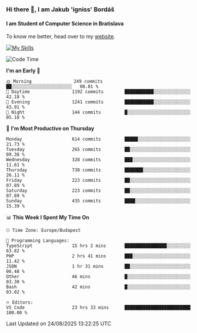 ### Hi there 👋, I am Jakub 'igniss' Bordáš

#### I am Student of Computer Science in Bratislava
To know me better, head over to my [website](https://bordas.sk).

[![My Skills](https://skillicons.dev/icons?i=js,typescript,html,css,figma,svelte,vue,next,postgresql,nest,express,nodejs)](https://bordas.sk)


<!--START_SECTION:waka-->
![Code Time](http://img.shields.io/badge/Code%20Time-2%2C062%20hrs%2059%20mins-blue)

**I'm an Early 🐤** 

```text
🌞 Morning                249 commits         ██░░░░░░░░░░░░░░░░░░░░░░░   08.81 % 
🌆 Daytime                1192 commits        ███████████░░░░░░░░░░░░░░   42.18 % 
🌃 Evening                1241 commits        ███████████░░░░░░░░░░░░░░   43.91 % 
🌙 Night                  144 commits         █░░░░░░░░░░░░░░░░░░░░░░░░   05.10 % 
```
📅 **I'm Most Productive on Thursday** 

```text
Monday                   614 commits         █████░░░░░░░░░░░░░░░░░░░░   21.73 % 
Tuesday                  265 commits         ██░░░░░░░░░░░░░░░░░░░░░░░   09.38 % 
Wednesday                328 commits         ███░░░░░░░░░░░░░░░░░░░░░░   11.61 % 
Thursday                 738 commits         ███████░░░░░░░░░░░░░░░░░░   26.11 % 
Friday                   223 commits         ██░░░░░░░░░░░░░░░░░░░░░░░   07.89 % 
Saturday                 223 commits         ██░░░░░░░░░░░░░░░░░░░░░░░   07.89 % 
Sunday                   435 commits         ████░░░░░░░░░░░░░░░░░░░░░   15.39 % 
```


📊 **This Week I Spent My Time On** 

```text
🕑︎ Time Zone: Europe/Budapest

💬 Programming Languages: 
TypeScript               15 hrs 2 mins       ████████████████░░░░░░░░░   63.82 % 
PHP                      2 hrs 41 mins       ███░░░░░░░░░░░░░░░░░░░░░░   11.42 % 
JSON                     1 hr 31 mins        ██░░░░░░░░░░░░░░░░░░░░░░░   06.48 % 
Other                    46 mins             █░░░░░░░░░░░░░░░░░░░░░░░░   03.30 % 
Bash                     42 mins             █░░░░░░░░░░░░░░░░░░░░░░░░   03.02 % 

🔥 Editors: 
VS Code                  23 hrs 33 mins      █████████████████████████   100.00 % 
```


 Last Updated on 24/08/2025 13:22:25 UTC
<!--END_SECTION:waka-->
